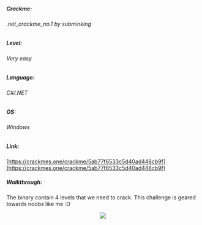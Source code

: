 ##### Crackme: 
###### .net_crackme_no.1 by subminking

##### Level:
###### Very easy

##### Language:
###### C#/.NET

##### OS:
###### Windows

##### Link:
[https://crackmes.one/crackme/5ab77f6533c5d40ad448cb9f](https://crackmes.one/crackme/5ab77f6533c5d40ad448cb9f)

##### Walkthrough:
The binary contain 4 levels that we need to crack. This challenge is geared towards noobs like me :D

<p align="center">
  <img src="https://github.com/ihack4falafel/OSEE/blob/master/Crackmes/dotNet/crackme%20by%20rayko/Program.PNG">
</p>
